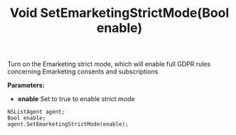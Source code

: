 ﻿---
uid: crmscript_ref_NSListAgent_SetEmarketingStrictMode
title: Void SetEmarketingStrictMode(Bool enable)
intellisense: NSListAgent.SetEmarketingStrictMode
keywords: NSListAgent, SetEmarketingStrictMode
so.topic: reference
---

Turn on the Emarketing strict mode, which will enable full GDPR rules concerning Emarketing consents and subscriptions

**Parameters:**
 - **enable** Set to true to enable strict mode

```crmscript
NSListAgent agent;
Bool enable;
agent.SetEmarketingStrictMode(enable);
```

